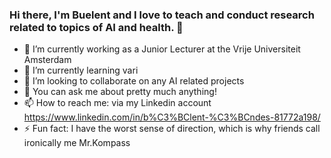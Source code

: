### Hi there, I'm Buelent and I love to teach and conduct research related to topics of AI and health. 👋

- 🔭 I’m currently working as a Junior Lecturer at the Vrije Universiteit Amsterdam
- 🌱 I’m currently learning vari
- 👯 I’m looking to collaborate on any AI related projects
- 💬 You can ask me about pretty much anything!
- 📫 How to reach me: via my Linkedin account https://www.linkedin.com/in/b%C3%BClent-%C3%BCndes-81772a198/ 
- ⚡ Fun fact: I have the worst sense of direction, which is why friends call ironically me Mr.Kompass

